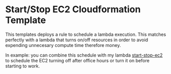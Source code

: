 # Start/Stop EC2 Cloudformation Template

This templates deploys a rule to schedule a lambda execution. This matches perfectly with a lambda that turns on/off resources in order to avoid expending unnecesary compute time therefore money.

In example: you can combine this schedule with my lambda [start-stop-ec2](https://github.com/hanspulgar/infrastructure/tree/master/cloudformation/lambda/start-stop-ec2) to schedule the EC2 turning off after office hours or turn it on before starting to work.
